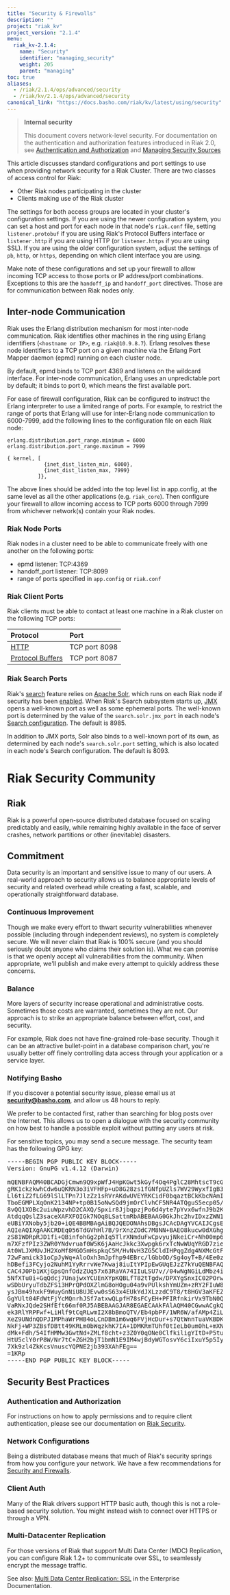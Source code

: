 ```yaml
---
title: "Security & Firewalls"
description: ""
project: "riak_kv"
project_version: "2.1.4"
menu:
  riak_kv-2.1.4:
    name: "Security"
    identifier: "managing_security"
    weight: 205
    parent: "managing"
toc: true
aliases:
  - /riak/2.1.4/ops/advanced/security
  - /riak/kv/2.1.4/ops/advanced/security
canonical_link: "https://docs.basho.com/riak/kv/latest/using/security"
---
```


> **Internal security**
>
> This document covers network-level security. For documentation on the
authentication and authorization features introduced in Riak 2.0, see
[Authentication and Authorization](/riak/kv/2.1.4/using/security/basics) and [Managing Security Sources](/riak/kv/2.1.4/using/security/managing-sources/)

This article discusses standard configurations and port settings to use
when providing network security for a Riak Cluster. There are two
classes of access control for Riak:

* Other Riak nodes participating in the cluster
* Clients making use of the Riak cluster

The settings for both access groups are located in your cluster's
configuration settings. If you are using the newer configuration system,
you can set a host and port for each node in that node's `riak.conf`
file, setting `listener.protobuf` if you are using Riak's Protocol
Buffers interface or `listener.http` if you are using HTTP (or
`listener.https` if you are using SSL). If you are using the older
configuration system, adjust the settings of `pb`, `http`, or `https`,
depending on which client interface you are using.

Make note of these configurations and set up your firewall to allow
incoming TCP access to those ports or IP address/port combinations.
Exceptions to this are the `handoff_ip` and `handoff_port` directives.
Those are for communication between Riak nodes only.

## Inter-node Communication

Riak uses the Erlang distribution mechanism for most inter-node
communication. Riak identifies other machines in the ring using Erlang
identifiers (`<hostname or IP>`, e.g. `riak@10.9.8.7`). Erlang resolves
these node identifiers to a TCP port on a given machine via the Erlang
Port Mapper daemon (epmd) running on each cluster node.

By default, epmd binds to TCP port 4369 and listens on the wildcard
interface. For inter-node communication, Erlang uses an unpredictable
port by default; it binds to port 0, which means the first available
port.

For ease of firewall configuration, Riak can be configured
to instruct the Erlang interpreter to use a limited range
of ports. For example, to restrict the range of ports that Erlang will
use for inter-Erlang node communication to 6000-7999, add the following
lines to the configuration file on each Riak node:

```riakconf
erlang.distribution.port_range.minimum = 6000
erlang.distribution.port_range.maximum = 7999
```

```appconfig
{ kernel, [
            {inet_dist_listen_min, 6000},
            {inet_dist_listen_max, 7999}
          ]},
```

The above lines should be added into the top level list in app.config,
at the same level as all the other applications (e.g. `riak_core`).
Then configure your firewall to allow incoming access to TCP ports 6000
through 7999 from whichever network(s) contain your Riak nodes.

### Riak Node Ports

Riak nodes in a cluster need to be able to communicate freely with one
another on the following ports:

* epmd listener: TCP:4369
* handoff_port listener: TCP:8099
* range of ports specified in `app.config` or `riak.conf`

### Riak Client Ports

Riak clients must be able to contact at least one machine in a Riak
cluster on the following TCP ports:

Protocol | Port
:--------|:----
<a href="dev/references/http">HTTP</a> | TCP port 8098
<a href="dev/references/protocol-buffers">Protocol Buffers</a> | TCP port 8087

### Riak Search Ports

Riak's [search](/riak/kv/2.1.4/developing/usage/search/) feature relies on [Apache
Solr](http://lucene.apache.org/solr/), which runs on each Riak node if
security has been [enabled](/riak/kv/2.1.4/configuring/search/#enabling-riak-search). When Riak's Search subsystem starts up,
[JMX](http://www.oracle.com/technetwork/java/javase/tech/javamanagement-140525.html)
opens a well-known port as well as some ephemeral ports. The well-known
port is determined by the value of the `search.solr.jmx_port` in each
node's [Search configuration](/riak/kv/2.1.4/configuring/reference/#search). The default is 8985.

In addition to JMX ports, Solr also binds to a well-known port of its
own, as determined by each node's `search.solr.port` setting, which is
also located in each node's Search configuration. The default is 8093.

# Riak Security Community

## Riak

Riak is a powerful open-source distributed database focused on scaling
predictably and easily, while remaining highly available in the face of
server crashes, network partitions or other (inevitable) disasters.

## Commitment

Data security is an important and sensitive issue to many of our users.
A real-world approach to security allows us to balance appropriate
levels of security and related overhead while creating a fast, scalable,
and operationally straightforward database.

### Continuous Improvement

Though we make every effort to thwart security vulnerabilities whenever
possible (including through independent reviews), no system is
completely secure. We will never claim that Riak is 100% secure (and you
should seriously doubt anyone who claims their solution is). What we can
promise is that we openly accept all vulnerabilities from the community.
When appropriate, we'll publish and make every attempt to quickly
address these concerns.

### Balance

More layers of security increase operational and administrative costs.
Sometimes those costs are warranted, sometimes they are not. Our
approach is to strike an appropriate balance between effort, cost, and
security.

For example, Riak does not have fine-grained role-base security. Though
it can be an attractive bullet-point in a database comparison chart,
you're usually better off finely controlling data access through your
application or a service layer.

### Notifying Basho

If you discover a potential security issue, please email us at
**security@basho.com**, and allow us 48 hours to reply.

We prefer to be contacted first, rather than searching for blog posts
over the Internet. This allows us to open a dialogue with the security
community on how best to handle a possible exploit without putting any
users at risk.

For sensitive topics, you may send a secure message. The security team
has the following GPG key:

<pre><tt>-----BEGIN PGP PUBLIC KEY BLOCK-----
Version: GnuPG v1.4.12 (Darwin)

mQENBFAQM40BCADGjCmwn9Q9xpWfJ4HpKGwt5kGyf4Oq4PglC28MhtscT9cGwtJv
gRK1ckzkwhCdw6uQKRN3o3iVFHFp+uD8G28zs1fGNfpUZls7WV29WyxfIgB3f01Q
Ll6tiZ2fLG69lSlLTPn7JlzZz1sRVrAKdwUVEYRKCidF0bqaztBCkKbcNAmIvV1E
TboEGMPLXqOnK2134NP+tp0B15oNwSQd9jmOrClvhCF5NR4ATQguS5ecp05/GldZ
8vQQ1XOBc2uiuWpzvhD2CAXQ/Spxir8JjbqpzjPo6d4yte7pYvx6wfnJ9b2KC+sn
AtdqqQslZ3saceXAFXFOIGk7NOq8LSattmRbABEBAAG0GkJhc2hvIDxzZWN1cml0
eUBiYXNoby5jb20+iQE4BBMBAgAiBQJQEDONAhsDBgsJCAcDAgYVCAIJCgsEFgID
AQIeAQIXgAAKCRDEq056TdGVhHl7B/9rXnzZOdC7M8NN+BAEO8kucw0dXGhgcahs
zS81WDRpRJD1fi+QBinfohGg2phIq5TlrXNmduFwCpvyujNkeiCr+Nh00mp6SdU2
m7XFzfPIz3ZWR0YNdvruaf0W5K6jAaHcJkkc3Xwpgk6rxTcNwWUqYRGD7zie4Iad
At0WLJXMUvJH2XoMf8MGO5mHspkqC5M/HvNvH3ZG5CldIHPqgZdg4NXMcGtFAr8z
72wFamick31oCpJyWq+AloOxh3mJpfhp94EBrc/lGbbOD/Sg4oyT+B/4Ee0zWqN5
hDBefi3FCyjo2NuhM1YyRrrvWe7Kwaj8iuItYPIpEwGUqEJzZ7kYuQENBFAQM40B
CAC4J0Pb1WXjGpsQnfOdzZUq57x63RaVA74IIuLSU7v//04wNgNGiLdMbz4isr6K
5NfXTu0i+GqQdcj7UnajwxYCUEnXYpKQBLfT82tTgdw/DPXYgSnxIC02POrwCnhr
wSDbUryuTdbZFS13HPrQPdOXZlmG8oHOgu04a9vPUlkshYmUZm+zRY2FIuW8fJ44
ysJBm49hxkF9WuyGnNiU8UJEvw0sS63x4EUkYdJXLzzdC9T8/t8HGV3aKFEZ3km0
GgYUlt04FdWtFjYcMQnrhJSf7atxwQLpfH78sFCyEH+PFIRfnkirVx9TbN0QSw/z
VaRNxJQde2SHfEft66mf0RJ5ABEBAAGJAR8EGAECAAkFAlAQM40CGwwACgkQxKtO
ek3RlYRPFwf+LiHlf9tCqRLwmI2X8bBmoQTV/Eb4pbPF/1WR6W/afAMp4ZiLpWtn
XeZ9UNdnQDPJIMPhaWrPHB4oLCnDBm1m6wq6FVjHcDur+s7QtWnnTuaVKBDKY42T
NkFj+WP3ZBsfDBtt49KRLm0bWqzkhK7IA+1DMKRmTUhf0tIeLb0um0hL+mXNucrE
dMk+Fdh/54IfHMMw3GwtNd+ZMLf8cht+z3Z0Y0qONe0ClfkiligYItD+P5tufhew
HtU5clY0rP8W/Nr7tC+ZGH2bjT1bmN1E9IM4wjBdyWGTosvY6ciIxuY5p5Iy/UhB
7Xk9zl4ZkKcsVnuscYQPNE2jb393XAhFEg==
=1KRp
-----END PGP PUBLIC KEY BLOCK-----
</tt></pre>

## Security Best Practices

### Authentication and Authorization

For instructions on how to apply permissions and to require client
authentication, please see our documentation on [Riak Security](/riak/kv/2.1.4/using/security/basics).

### Network Configurations

Being a distributed database means that much of Riak's security springs
from how you configure your network. We have a few recommendations for
[Security and Firewalls](/riak/kv/2.1.4/using/security/basics).

### Client Auth

Many of the Riak drivers support HTTP basic auth, though this is not a
role-based security solution. You might instead wish to connect over
HTTPS or through a VPN.

### Multi-Datacenter Replication

For those versions of Riak that support Multi Data Center (MDC)
Replication, you can configure Riak 1.2+ to communicate over SSL, to
seamlessly encrypt the message traffic.

See also: [Multi Data Center Replication: SSL](/riak/kv/2.1.4/configuring/v3-multi-datacenter/ssl) in the Enterprise
Documentation.
